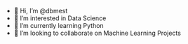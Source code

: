 - 👋 Hi, I’m @dbmest
- 👀 I’m interested in Data Science
- 🌱 I’m currently learning Python
- 💞️ I’m looking to collaborate on Machine Learning Projects
<!---
- 📫 How to reach me ...
--->
<!---
dbmest/dbmest is a ✨ special ✨ repository because its `README.md` (this file) appears on your GitHub profile.
You can click the Preview link to take a look at your changes.
--->
